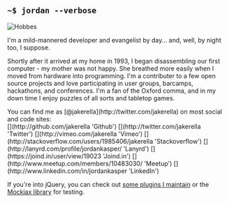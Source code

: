
## `~$ jordan --verbose`

<img src='/images/hobbes_icon.png' alt='Hobbes' class='right hobbes-hover'>

I'm a mild-mannered developer and evangelist by day... and, well, by night too, I suppose.

Shortly after it arrived at my home in 1993, I began disassembling our first computer - my 
mother was not happy. She breathed more easily when I moved from hardware into programming. 
I'm a contributer to a few open source projects and love participating in user groups, barcamps, 
hackathons, and conferences. I'm a fan of the Oxford comma, and in my down time I enjoy puzzles 
of all sorts and tabletop games.

<p style='clear:left;' class='text-center'>
    You can find me as [@jakerella](http://twitter.com/jakerella) on most social and code sites:<br>
    <span class='icon-links'>
    [<i class='icon-github'></i>](http://github.com/jakerella 'Github')
    [<i class='icon-twitter'></i>](http://twitter.com/jakerella 'Twitter')
    [<i class='icon-vimeo'></i>](http://vimeo.com/jakerella 'Vimeo')
    [<i class='icon-stackoverflow'></i>](http://stackoverflow.com/users/1985406/jakerella 'Stackoverflow')
    [<i class='icon-lanyrd'></i>](http://lanyrd.com/profile/jordankasper/ 'Lanyrd')
    [<i class='joindin'></i>](https://joind.in/user/view/19023 'Joind.in')
    [<i class='icon-meetup'></i>](http://www.meetup.com/members/10483030/ 'Meetup')
    [<i class='icon-linkedin'></i>](http://www.linkedin.com/in/jordankasper 'LinkedIn')
    </span>
</p>

If you're into jQuery, you can check out [some plugins I maintain](/jquery) or the [Mockjax library](http://github.com/jakerella/jquery-mockjax) for testing.
